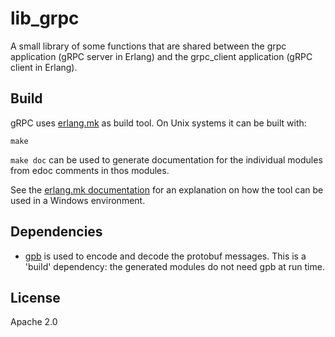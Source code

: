 # lib_grpc

A small library of some functions that are shared between the grpc
application (gRPC server in Erlang) and the grpc_client application (gRPC 
client in Erlang).

## Build
gRPC uses [erlang.mk](https://erlang.mk/) as build tool. On Unix systems it can be built
with: 

```
make
```

`make doc` can be used to generate documentation for the individual
modules from edoc comments in thos modules.

See the [erlang.mk documentation](https://erlang.mk/guide/installation.html#_on_windows) for
an explanation on how the tool can be used in a Windows environment.

## Dependencies

- [gpb](https://github.com/tomas-abrahamsson/gpb) is used to encode and
  decode the protobuf messages. This is a 'build' dependency: the generated 
  modules do not need gpb at run time.

## License

Apache 2.0

